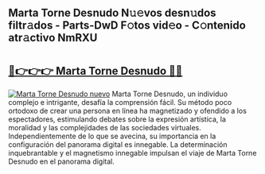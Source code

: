 ## Marta Torne Desnudo N𝚞𝚎vos desn𝚞dos filtr𝚊dos - Parts-DwD F𝚘tos vid𝚎o - C𝚘ntenido atr𝚊ctivo NmRXU

# <h2><a href="http://mb21fp2.tromn.icu/?c=Marta+Torne+Desnudo">🔗👉👉👉 Marta Torne Desnudo 🔗🔗</a></h2>

[![Marta Torne Desnudo nuevo](https://i.imgur.com/pEAQMta.gif)](http://mb21fp2.tromn.icu/?c=Marta+Torne+Desnudo)
Marta Torne Desnudo, un individuo complejo e intrigante, desafía la comprensión fácil. Su método poco ortodoxo de crear una persona en línea ha magnetizado y ofendido a los espectadores, estimulando debates sobre la expresión artística, la moralidad y las complejidades de las sociedades virtuales. Independientemente de lo que se avecina, su importancia en la configuración del panorama digital es innegable. La determinación inquebrantable y el magnetismo innegable impulsan el viaje de Marta Torne Desnudo en el panorama digital.
